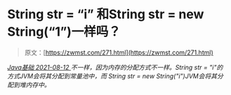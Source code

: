 <!--yml
category: 未分类
date: 0001-01-01 00:00:00
--->

# String str = “i” 和String str = new String(“1”)一样吗？

> 原文：[https://zwmst.com/271.html](https://zwmst.com/271.html)

   [ *Java基础* ](https://zwmst.com/java%e5%9f%ba%e7%a1%80)*[ <time datetime="2021-08-12T17:09:04+08:00"> 2021-08-12 </time> ](https://zwmst.com/271.html)  不一样，因为内存的分配方式不一样。String str = "i"的方式JVM会将其分配到常量池中，而 String str = new String("i")JVM会将其分配到堆内存中。*